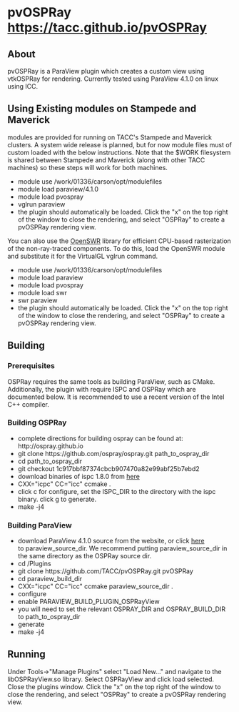 pvOSPRay <a href="https://tacc.github.io/pvOSPRay/">https://tacc.github.io/pvOSPRay</a>
======
<h2>About</h2>
pvOSPRay is a ParaView plugin which creates a custom view using vtkOSPRay for rendering. Currently tested using ParaView 4.1.0 on linux using ICC.

<h2>Using Existing modules on Stampede and Maverick</h2>
<p>modules are provided for running on TACC's Stampede and Maverick clusters.  A system wide release is planned, but for now module files must of custom loaded with the below instructions. 
Note that the $WORK filesystem is shared between Stampede and Maverick (along with other TACC machines) so these steps will work for both machines.</p>
<ul>
<li>module use /work/01336/carson/opt/modulefiles</li>
<li>module load paraview/4.1.0</li>
<li>module load pvospray</li>
<li>vglrun paraview</li>
<li>the plugin should automatically be loaded. Click the "x" on the top right of the window to close the rendering, and select "OSPRay" to create a pvOSPRay rendering view.</li>
</ul>

<p>You can also use the <a href="http://openswr.org/">OpenSWR</a> library for efficient CPU-based rasterization of the non-ray-traced components. 
To do this, load the OpenSWR module and substitute it for the VirtualGL vglrun command.
</p>
<ul>
<li>module use /work/01336/carson/opt/modulefiles</li>
<li>module load paraview</li>
<li>module load pvospray</li>
<li>module load swr</li>
<li>swr paraview</li>
<li>the plugin should automatically be loaded. Click the "x" on the top right of the window to close the rendering, and select "OSPRay" to create a pvOSPRay rendering view.</li>
</ul>


<h2>Building</h2>
<h3>Prerequisites</h3>
OSPRay requires the same tools as building ParaView, such as CMake.  Additionally, the plugin with require ISPC and OSPRay which are documented below.  It is recommended to use a recent version of the Intel C++ compiler.  
<h3>Building OSPRay</h3>
<ul>
<li>
complete directions for building ospray can be found at: http://ospray.github.io
</li>
<li>
git clone https://github.com/ospray/ospray.git path_to_ospray_dir
</li>
<li>
cd path_to_ospray_dir
</li>
<li>
git checkout 1c917bbf87374cbcb907470a82e99abf25b7ebd2
</li>
<li>
download binaries of ispc 1.8.0 from <a href="https://ispc.github.io/downloads.html">here<a/>
</li>
<li>
CXX="icpc" CC="icc" ccmake .
</li>
<li>
click c for configure, set the ISPC_DIR to the directory with the ispc binary.  click g to generate.
</li>
<li>
make -j4
</li>
</ul>
<h3>Building ParaView</h3>
<ul>
<li>download ParaView 4.1.0 source from the website, or click <a href="http://www.paraview.org/paraview-downloads/download.php?submit=Download&version=v4.1&type=source&os=all&downloadFile=ParaView-v4.1.0-source.tar.gz">here</a></li> to paraview_source_dir. We recommend putting paraview_source_dir in the same directory as the OSPRay source dir.
<li>
cd <paraview_source_dir>/Plugins
</li>
<li>
git clone https://github.com/TACC/pvOSPRay.git pvOSPRay
</li>
<li>
cd paraview_build_dir
</li>
<li>
CXX="icpc" CC="icc" ccmake paraview_source_dir .  
</li>
<li>
configure 
</li>
<li>
enable PARAVIEW_BUILD_PLUGIN_OSPRayView
</li>
<li>
you will need to set the relevant OSPRAY_DIR and OSPRAY_BUILD_DIR to path_to_ospray_dir
</li>
<li>
generate
</li>
<li>
make -j4
</li>
</ul>

<h2>Running</h2>
Under Tools->"Manage Plugins" select "Load New..." and navigate to the libOSPRayView.so library. Select OSPRayView and click load selected.  Close the plugins window.
Click the "x" on the top right of the window to close the rendering, and select "OSPRay" to create a pvOSPRay rendering view.



